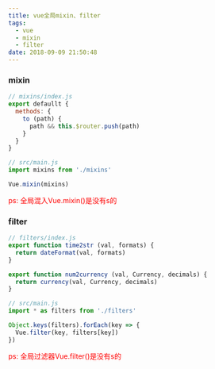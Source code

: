 ```yaml
---
title: vue全局mixin、filter
tags:
  - vue
  - mixin
  - filter
date: 2018-09-09 21:50:48
---
```



### mixin
```js
// mixins/index.js
export defaullt {
  methods: {
    to (path) {
      path && this.$router.push(path)
    }
  }
}

// src/main.js
import mixins from './mixins'

Vue.mixin(mixins)
```
<font color="red">ps: 全局混入Vue.mixin()是没有s的</font>

<!-- more -->

### filter
```js
// filters/index.js
export function time2str (val, formats) {
  return dateFormat(val, formats)
}

export function num2currency (val, Currency, decimals) {
  return currency(val, Currency, decimals)
}

// src/main.js
import * as filters from './filters'

Object.keys(filters).forEach(key => {
  Vue.filter(key, filters[key])
})
```
<font color="red">ps: 全局过滤器Vue.filter()是没有s的</font>

